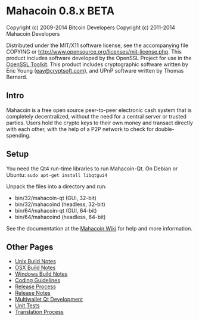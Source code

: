 Mahacoin 0.8.x BETA
====================

Copyright (c) 2009-2014 Bitcoin Developers
Copyright (c) 2011-2014 Mahacoin Developers

Distributed under the MIT/X11 software license, see the accompanying
file COPYING or http://www.opensource.org/licenses/mit-license.php.
This product includes software developed by the OpenSSL Project for use in the [OpenSSL Toolkit](http://www.openssl.org/). This product includes
cryptographic software written by Eric Young ([eay@cryptsoft.com](mailto:eay@cryptsoft.com)), and UPnP software written by Thomas Bernard.


Intro
---------------------
Mahacoin is a free open source peer-to-peer electronic cash system that is
completely decentralized, without the need for a central server or trusted
parties.  Users hold the crypto keys to their own money and transact directly
with each other, with the help of a P2P network to check for double-spending.


Setup
---------------------
You need the Qt4 run-time libraries to run Mahacoin-Qt. On Debian or Ubuntu:
	`sudo apt-get install libqtgui4`

Unpack the files into a directory and run:

- bin/32/mahacoin-qt (GUI, 32-bit)
- bin/32/mahacoind (headless, 32-bit)
- bin/64/mahacoin-qt (GUI, 64-bit)
- bin/64/mahacoind (headless, 64-bit)

See the documentation at the [Mahacoin Wiki](http://mahacoin.info)
for help and more information.


Other Pages
---------------------
- [Unix Build Notes](build-unix.md)
- [OSX Build Notes](build-osx.md)
- [Windows Build Notes](build-msw.md)
- [Coding Guidelines](coding.md)
- [Release Process](release-process.md)
- [Release Notes](release-notes.md)
- [Multiwallet Qt Development](multiwallet-qt.md)
- [Unit Tests](unit-tests.md)
- [Translation Process](translation_process.md)
